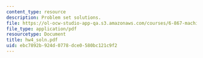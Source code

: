 ```yaml
---
content_type: resource
description: Problem set solutions.
file: https://ol-ocw-studio-app-qa.s3.amazonaws.com/courses/6-867-machine-learning-fall-2006/ebc7892b924d0778dce0580bc121c9f2_hw4_soln.pdf
file_type: application/pdf
resourcetype: Document
title: hw4_soln.pdf
uid: ebc7892b-924d-0778-dce0-580bc121c9f2
---
```

